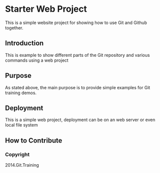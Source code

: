 # Starter Web Project

This is a simple website project for
showing how to use Git and Github together.

## Introduction

This is example to show different parts
of the Git repository and various commands
using a web project

## Purpose

As stated above, the main purpose is to
provide simple examples for Git training
demos.

## Deployment

This is a simple web project, deployment
can be on an web server or even local file system

## How to Contribute

### Copyright

2014.Git.Training
